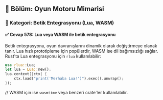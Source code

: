 ## 📘 Bölüm: Oyun Motoru Mimarisi
### 🔹 Kategori: Betik Entegrasyonu (Lua, WASM)
#### ✅ Cevap 578: Lua veya WASM ile betik entegrasyonu

Betik entegrasyonu, oyun davranışlarını dinamik olarak değiştirmeye olanak tanır. Lua hızlı prototipleme için popülerdir, WASM ise dil bağımsızlığı sağlar. Rust'ta Lua entegrasyonu için `rlua` kullanılabilir:

```rust
use rlua::Lua;
let lua = Lua::new();
lua.context(|ctx| {
    ctx.load("print('Merhaba Lua!')").exec().unwrap();
});
```
// WASM için ise `wasmtime` veya benzeri crate'ler kullanılabilir.
